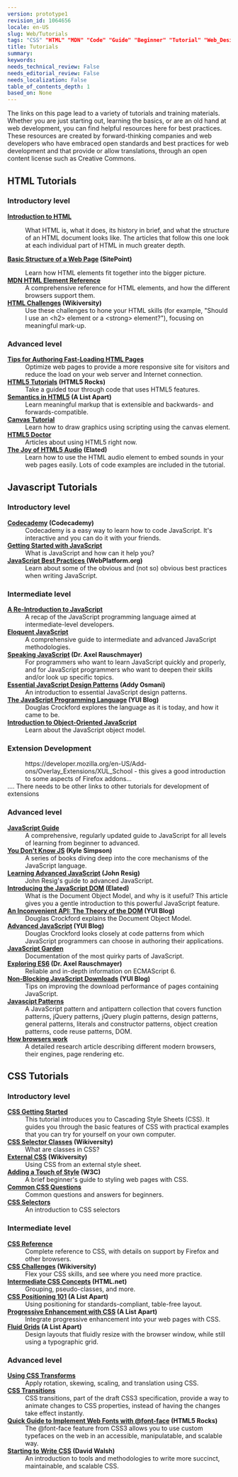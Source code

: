 ```yaml
---
version: prototype1
revision_id: 1064656
locale: en-US
slug: Web/Tutorials
tags: "CSS" "HTML" "MDN" "Code" "Guide" "Beginner" "Tutorial" "Web_Design" "JavaScript" "Web Fundamental"
title: Tutorials
summary: 
keywords: 
needs_technical_review: False
needs_editorial_review: False
needs_localization: False
table_of_contents_depth: 1
based_on: None
---
```

<p>The links on this page lead to a variety of tutorials and training materials. Whether you are just starting out, learning the basics, or are an old hand at web development, you can find helpful resources here for best practices. These resources are created by forward-thinking companies and web developers who have embraced open standards and best practices for web development and that provide or allow translations, through an open content license such as Creative Commons.</p>

<div class="row topicpage-table">
<div class="section">
<h2 class="Documentation" id="Documentation" name="Documentation">HTML Tutorials</h2>

<h3 id="Introductory_level">Introductory level</h3>

<dl>
 <dt>
 <p><strong><a href="/en-US/docs/Web/Guide/HTML/Introduction">Introduction to HTML</a></strong></p>
 </dt>
 <dd>
 <p>What HTML is, what it does, its history in brief, and what the structure of an HTML document looks like. The articles that follow this one look at each individual part of HTML in much greater depth.</p>
 </dd>
 <dt>
 <p><strong><a href="http://reference.sitepoint.com/html/page-structure" rel="external">Basic Structure of a Web Page</a> (SitePoint)</strong></p>
 </dt>
 <dd>Learn how HTML elements fit together into the bigger picture.</dd>
 <dt><strong><a href="https://developer.mozilla.org/en-US/docs/HTML/Element">MDN HTML Element Reference</a></strong></dt>
 <dd>A comprehensive reference for HTML elements, and how the different browsers support them.</dd>
 <dt><strong><a href="http://wikiversity.org/wiki/Web_Design/HTML_Challenges" rel="external">HTML Challenges</a> (Wikiversity)</strong></dt>
 <dd>Use these challenges to hone your HTML skills (for example, "Should I use an &lt;h2&gt; element or a &lt;strong&gt; element?"), focusing on meaningful mark-up.</dd>
</dl>

<h3 id="Advanced_level">Advanced level</h3>

<dl>
 <dt><strong><a href="https://developer.mozilla.org/en-US/docs/Tips_for_Authoring_Fast-loading_HTML_Pages">Tips for Authoring Fast-Loading HTML Pages</a></strong></dt>
 <dd>Optimize web pages to provide a more responsive site for visitors and reduce the load on your web server and Internet connection.</dd>
 <dt><strong><a href="http://www.html5rocks.com/tutorials/" rel="external">HTML5 Tutorials</a> (HTML5 Rocks)</strong></dt>
 <dd>Take a guided tour through code that uses HTML5 features.</dd>
 <dt><strong><a href="http://www.alistapart.com/articles/semanticsinhtml5/" rel="external">Semantics in HTML5</a> (A List Apart)</strong></dt>
 <dd>Learn meaningful markup that is extensible and backwards- and forwards-compatible.</dd>
 <dt><strong><a href="https://developer.mozilla.org/en-US/docs/Canvas_tutorial">Canvas Tutorial</a></strong></dt>
 <dd>Learn how to draw graphics using scripting using the canvas element.</dd>
 <dt><strong><a href="http://html5doctor.com/" rel="external">HTML5 Doctor</a></strong></dt>
 <dd>Articles about using HTML5 right now.</dd>
 <dt><strong><a href="http://www.elated.com/articles/html5-audio/" rel="external">The Joy of HTML5 Audio</a> (Elated)</strong></dt>
 <dd>Learn how to use the HTML audio element to embed sounds in your web pages easily. Lots of code examples are included in the tutorial.</dd>
</dl>

<h2 class="Documentation" id="Documentation" name="Documentation">Javascript Tutorials</h2>

<h3 id="Introductory_level_2">Introductory level</h3>

<dl>
 <dt><strong><a href="http://www.codecademy.com/">Codecademy</a> (Codecademy)</strong></dt>
 <dd>Codecademy is a easy way to learn how to code JavaScript. It's interactive and you can do it with your friends.</dd>
 <dt><strong><a href="https://developer.mozilla.org/en-US/docs/JavaScript/Getting_Started">Getting Started with JavaScript</a></strong></dt>
 <dd>What is JavaScript and how can it help you?</dd>
 <dt><strong><a href="http://docs.webplatform.org/wiki/tutorials/javascript_best_practices" rel="external">JavaScript Best Practices</a><a href="http://docs.webplatform.org/wiki/tutorials/javascript_best_practices" title="http://docs.webplatform.org/wiki/tutorials/javascript_best_practices"> </a>(WebPlatform.org)</strong></dt>
 <dd>Learn about some of the obvious and (not so) obvious best practices when writing JavaScript.</dd>
</dl>

<h3 id="Intermediate_level">Intermediate level</h3>

<dl>
 <dt><strong><a href="https://developer.mozilla.org/en-US/docs/A_re-introduction_to_JavaScript">A Re-Introduction to JavaScript</a></strong></dt>
 <dd>A recap of the JavaScript programming language aimed at intermediate-level developers.</dd>
 <dt><strong><a href="http://eloquentjavascript.net/" rel="external">Eloquent JavaScript</a></strong></dt>
 <dd>A comprehensive guide to intermediate and advanced JavaScript methodologies.</dd>
 <dt><strong><a href="http://speakingjs.com/es5/" rel="external">Speaking JavaScript</a> (Dr. Axel Rauschmayer)</strong></dt>
 <dd>For programmers who want to learn JavaScript quickly and properly, and for JavaScript programmers who want to deepen their skills and/or look up specific topics.</dd>
 <dt><strong><a href="http://www.addyosmani.com/resources/essentialjsdesignpatterns/book/" rel="external">Essential JavaScript Design Patterns</a> (Addy Osmani)</strong></dt>
 <dd>An introduction to essential JavaScript design patterns.</dd>
 <dt><strong><a href="http://www.yuiblog.com/blog/2007/01/24/video-crockford-tjpl/" rel="external">The JavaScript Programming Language</a> (YUI Blog)</strong></dt>
 <dd>Douglas Crockford explores the language as it is today, and how it came to be.</dd>
 <dt><strong><a href="https://developer.mozilla.org/en-US/docs/Introduction_to_Object-Oriented_JavaScript">Introduction to Object-Oriented JavaScript</a></strong></dt>
 <dd>Learn about the JavaScript object model.</dd>
 <dt>
 <h3>Extension Development</h3>
 </dt>
 <dd>https://developer.mozilla.org/en-US/Add-ons/Overlay_Extensions/XUL_School - this gives a good introduction to some aspects of Firefox addons...</dd>
 <dt>.... There needs to be other links to other tutorials for development of extensions</dt>
</dl>
</div>

<div class="section">
<h3 id="Advanced_level_2">Advanced level</h3>

<dl>
 <dt><strong><a href="https://developer.mozilla.org/en-US/docs/JavaScript/Guide">JavaScript Guide</a></strong></dt>
 <dd>A comprehensive, regularly updated guide to JavaScript for all levels of learning from beginner to advanced.</dd>
 <dt><strong><a href="https://github.com/getify/You-Dont-Know-JS" rel="external">You Don't Know JS</a> (Kyle Simpson)</strong></dt>
 <dd>A series of books diving deep into the core mechanisms of the JavaScript language.</dd>
 <dt><strong><a href="http://ejohn.org/apps/learn/" rel="external">Learning Advanced JavaScript</a> (John Resig)</strong></dt>
 <dd>John Resig's guide to advanced JavaScript.</dd>
 <dt><strong><a href="http://www.elated.com/articles/javascript-dom-intro/" rel="external">Introducing the JavaScript DOM</a> (Elated)</strong></dt>
 <dd>What is the Document Object Model, and why is it useful? This article gives you a gentle introduction to this powerful JavaScript feature.</dd>
 <dt><strong><a href="http://yuiblog.com/blog/2006/10/20/video-crockford-domtheory/" rel="external">An Inconvenient API: The Theory of the DOM</a> (YUI Blog)</strong></dt>
 <dd>Douglas Crockford explains the Document Object Model.</dd>
 <dt><strong><a href="http://yuiblog.com/blog/2006/11/27/video-crockford-advjs/" rel="external">Advanced JavaScript</a> (YUI Blog)</strong></dt>
 <dd>Douglas Crockford looks closely at code patterns from which JavaScript programmers can choose in authoring their applications.</dd>
 <dt><strong><a href="http://bonsaiden.github.com/JavaScript-Garden/" rel="external">JavaScript Garden</a></strong></dt>
 <dd>Documentation of the most quirky parts of JavaScript.</dd>
 <dt><strong><a href="http://exploringjs.com/es6/" rel="external">Exploring ES6</a> (Dr. Axel Rauschmayer)</strong></dt>
 <dd>Reliable and in-depth information on ECMAScript 6.</dd>
 <dt><strong><a href="http://yuiblog.com/blog/2008/07/22/non-blocking-scripts/" rel="external">Non-Blocking JavaScript Downloads</a> (YUI Blog)</strong></dt>
 <dd>Tips on improving the download performance of pages containing JavaScript.</dd>
 <dt><strong><a href="http://shichuan.github.io/javascript-patterns" rel="external">Javascipt Patterns</a></strong></dt>
 <dd>A JavaScript pattern and antipattern collection that covers function patterns, jQuery patterns, jQuery plugin patterns, design patterns, general patterns, literals and constructor patterns, object creation patterns, code reuse patterns, DOM.</dd>
 <dt><strong><a href="http://www.html5rocks.com/en/tutorials/internals/howbrowserswork/">How browsers work</a></strong></dt>
 <dd>A detailed research article describing different modern browsers, their engines, page rendering etc.</dd>
</dl>

<h2 class="Documentation" id="Documentation" name="Documentation">CSS Tutorials</h2>

<h3 id="Introductory_level_3">Introductory level</h3>

<dl>
 <dt><strong><a href="https://developer.mozilla.org/en-US/docs/CSS/Getting_Started">CSS Getting Started</a></strong></dt>
 <dd>This tutorial introduces you to Cascading Style Sheets (CSS). It guides you through the basic features of CSS with practical examples that you can try for yourself on your own computer.</dd>
 <dt><strong><a href="http://en.wikiversity.org/wiki/Web_Design/CSS_Classes" rel="external">CSS Selector Classes</a> (Wikiversity)</strong></dt>
 <dd>What are classes in CSS?</dd>
 <dt><strong><a href="http://en.wikiversity.org/wiki/Web_Design/External_CSS" rel="external">External CSS</a> (Wikiversity)</strong></dt>
 <dd>Using CSS from an external style sheet.</dd>
 <dt><strong><a href="http://www.w3.org/MarkUp/Guide/Style" rel="external">Adding a Touch of Style</a> (W3C)</strong></dt>
 <dd>A brief beginner's guide to styling web pages with CSS.</dd>
 <dt><strong><a href="https://developer.mozilla.org/en-US/docs/Common_CSS_Questions">Common CSS Questions</a></strong></dt>
 <dd>Common questions and answers for beginners.</dd>
 <dt><strong><a href="https://developer.mozilla.org/en-US/docs/Web/Guide/CSS/Getting_started/Selectors" title="http://codeavengers.com/">CSS Selectors</a></strong></dt>
 <dd>An introduction to CSS selectors</dd>
</dl>

<h3 id="Intermediate_level_2">Intermediate level</h3>

<dl>
 <dt><strong><a href="https://developer.mozilla.org/en-US/docs/CSS/CSS_Reference">CSS Reference</a></strong></dt>
 <dd>Complete reference to CSS, with details on support by Firefox and other browsers.</dd>
 <dt><strong><a href="http://en.wikiversity.org/wiki/Web_Design/CSS_challenges" rel="external">CSS Challenges</a> (Wikiversity)</strong></dt>
 <dd>Flex your CSS skills, and see where you need more practice.</dd>
 <dt><strong><a href="http://www.html.net/tutorials/css/" rel="external">Intermediate CSS Concepts</a> (HTML.net)</strong></dt>
 <dd>Grouping, pseudo-classes, and more.</dd>
 <dt><strong><a href="http://www.alistapart.com/articles/css-positioning-101/" rel="external">CSS Positioning 101</a> (A List Apart)</strong></dt>
 <dd>Using positioning for standards-compliant, table-free layout.</dd>
 <dt><strong><a href="http://www.alistapart.com/articles/progressiveenhancementwithcss/" rel="external">Progressive Enhancement with CSS</a> (A List Apart)</strong></dt>
 <dd>Integrate progressive enhancement into your web pages with CSS.</dd>
 <dt><strong><a href="http://www.alistapart.com/articles/fluidgrids/" rel="external">Fluid Grids</a> (A List Apart)</strong></dt>
 <dd>Design layouts that fluidly resize with the browser window, while still using a typographic grid.</dd>
</dl>

<h3 id="Advanced_level_3">Advanced level</h3>

<dl>
 <dt><strong><a href="https://developer.mozilla.org/en-US/docs/CSS/Using_CSS_transforms">Using CSS Transforms</a></strong></dt>
 <dd>Apply rotation, skewing, scaling, and translation using CSS.</dd>
 <dt><strong><a href="https://developer.mozilla.org/en-US/docs/CSS/CSS_transitions">CSS Transitions</a></strong></dt>
 <dd>CSS transitions, part of the draft CSS3 specification, provide a way to animate changes to CSS properties, instead of having the changes take effect instantly.</dd>
 <dt><strong><a href="http://www.html5rocks.com/tutorials/webfonts/quick/" rel="external">Quick Guide to Implement Web Fonts with @font-face</a> (HTML5 Rocks)</strong></dt>
 <dd>The @font-face feature from CSS3 allows you to use custom typefaces on the web in an accessible, manipulatable, and scalable way.</dd>
 <dt><strong><a href="http://davidwalsh.name/starting-css" rel="external">Starting to Write CSS</a> (David Walsh)</strong></dt>
 <dd>An introduction to tools and methodologies to write more succinct, maintainable, and scalable CSS.</dd>
</dl>
</div>
</div>

<p>&nbsp;</p>

